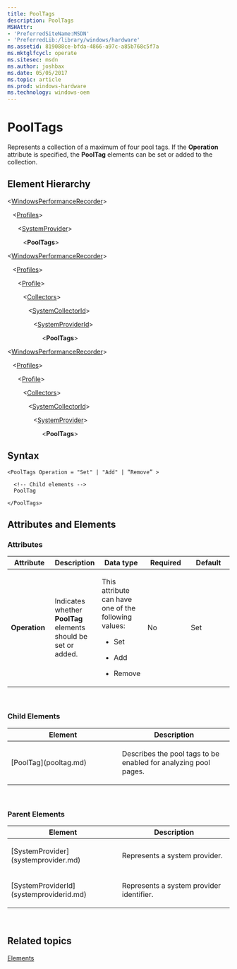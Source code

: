 ```yaml
---
title: PoolTags
description: PoolTags
MSHAttr:
- 'PreferredSiteName:MSDN'
- 'PreferredLib:/library/windows/hardware'
ms.assetid: 819088ce-bfda-4866-a97c-a85b768c5f7a
ms.mktglfcycl: operate
ms.sitesec: msdn
ms.author: joshbax
ms.date: 05/05/2017
ms.topic: article
ms.prod: windows-hardware
ms.technology: windows-oem
---
```


# PoolTags


Represents a collection of a maximum of four pool tags. If the **Operation** attribute is specified, the **PoolTag** elements can be set or added to the collection.

## Element Hierarchy


&lt;[WindowsPerformanceRecorder](windowsperformancerecorder.md)&gt;

   &lt;[Profiles](profiles.md)&gt;

      &lt;[SystemProvider](systemprovider.md)&gt;

         &lt;**PoolTags**&gt;

&lt;[WindowsPerformanceRecorder](windowsperformancerecorder.md)&gt;

   &lt;[Profiles](profiles.md)&gt;

      &lt;[Profile](profile-wpr.md)&gt;

         &lt;[Collectors](collectors.md)&gt;

            &lt;[SystemCollectorId](systemcollectorid.md)&gt;

               &lt;[SystemProviderId](systemproviderid.md)&gt;

                    &lt;**PoolTags**&gt;

&lt;[WindowsPerformanceRecorder](windowsperformancerecorder.md)&gt;

   &lt;[Profiles](profiles.md)&gt;

      &lt;[Profile](profile-wpr.md)&gt;

         &lt;[Collectors](collectors.md)&gt;

            &lt;[SystemCollectorId](systemcollectorid.md)&gt;

               &lt;[SystemProvider](systemprovider.md)&gt;

                    &lt;**PoolTags**&gt;

## Syntax


```
<PoolTags Operation = "Set" | "Add" | “Remove” >

  <!-- Child elements -->
  PoolTag

</PoolTags>
```

## Attributes and Elements


### Attributes

<table>
<colgroup>
<col width="20%" />
<col width="20%" />
<col width="20%" />
<col width="20%" />
<col width="20%" />
</colgroup>
<thead>
<tr class="header">
<th>Attribute</th>
<th>Description</th>
<th>Data type</th>
<th>Required</th>
<th>Default</th>
</tr>
</thead>
<tbody>
<tr class="odd">
<td><p><strong>Operation</strong></p></td>
<td><p>Indicates whether <strong>PoolTag</strong> elements should be set or added.</p></td>
<td><p>This attribute can have one of the following values:</p>
<ul>
<li><p>Set</p></li>
<li><p>Add</p></li>
<li><p>Remove</p></li>
</ul></td>
<td><p>No</p></td>
<td><p>Set</p></td>
</tr>
</tbody>
</table>

 

### Child Elements

<table>
<colgroup>
<col width="50%" />
<col width="50%" />
</colgroup>
<thead>
<tr class="header">
<th>Element</th>
<th>Description</th>
</tr>
</thead>
<tbody>
<tr class="odd">
<td><p>[PoolTag](pooltag.md)</p></td>
<td><p>Describes the pool tags to be enabled for analyzing pool pages.</p></td>
</tr>
</tbody>
</table>

 

### Parent Elements

<table>
<colgroup>
<col width="50%" />
<col width="50%" />
</colgroup>
<thead>
<tr class="header">
<th>Element</th>
<th>Description</th>
</tr>
</thead>
<tbody>
<tr class="odd">
<td><p>[SystemProvider](systemprovider.md)</p></td>
<td><p>Represents a system provider.</p></td>
</tr>
<tr class="even">
<td><p>[SystemProviderId](systemproviderid.md)</p></td>
<td><p>Represents a system provider identifier.</p></td>
</tr>
</tbody>
</table>

 

## Related topics


[Elements](elements.md)

 

 







